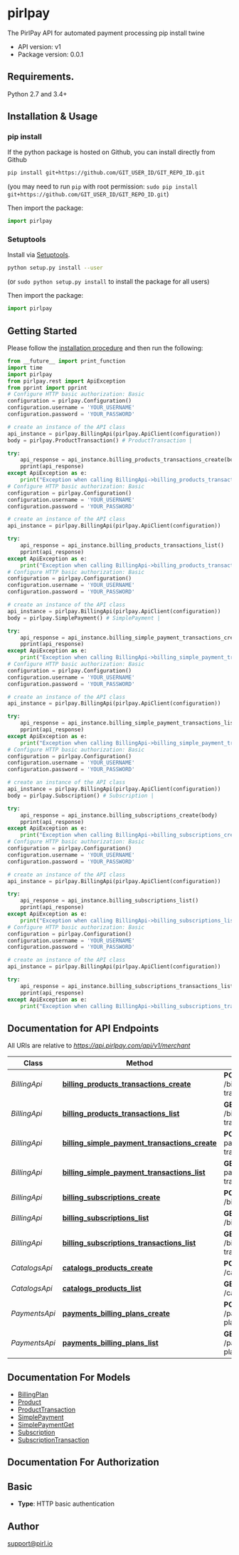 # pirlpay
The PirlPay API for automated payment processing
pip install twine
- API version: v1
- Package version: 0.0.1

## Requirements.

Python 2.7 and 3.4+

## Installation & Usage
### pip install

If the python package is hosted on Github, you can install directly from Github

```sh
pip install git+https://github.com/GIT_USER_ID/GIT_REPO_ID.git
```
(you may need to run `pip` with root permission: `sudo pip install git+https://github.com/GIT_USER_ID/GIT_REPO_ID.git`)

Then import the package:
```python
import pirlpay 
```

### Setuptools

Install via [Setuptools](http://pypi.python.org/pypi/setuptools).

```sh
python setup.py install --user
```
(or `sudo python setup.py install` to install the package for all users)

Then import the package:
```python
import pirlpay
```

## Getting Started

Please follow the [installation procedure](#installation--usage) and then run the following:

```python
from __future__ import print_function
import time
import pirlpay
from pirlpay.rest import ApiException
from pprint import pprint
# Configure HTTP basic authorization: Basic
configuration = pirlpay.Configuration()
configuration.username = 'YOUR_USERNAME'
configuration.password = 'YOUR_PASSWORD'

# create an instance of the API class
api_instance = pirlpay.BillingApi(pirlpay.ApiClient(configuration))
body = pirlpay.ProductTransaction() # ProductTransaction | 

try:
    api_response = api_instance.billing_products_transactions_create(body)
    pprint(api_response)
except ApiException as e:
    print("Exception when calling BillingApi->billing_products_transactions_create: %s\n" % e)
# Configure HTTP basic authorization: Basic
configuration = pirlpay.Configuration()
configuration.username = 'YOUR_USERNAME'
configuration.password = 'YOUR_PASSWORD'

# create an instance of the API class
api_instance = pirlpay.BillingApi(pirlpay.ApiClient(configuration))

try:
    api_response = api_instance.billing_products_transactions_list()
    pprint(api_response)
except ApiException as e:
    print("Exception when calling BillingApi->billing_products_transactions_list: %s\n" % e)
# Configure HTTP basic authorization: Basic
configuration = pirlpay.Configuration()
configuration.username = 'YOUR_USERNAME'
configuration.password = 'YOUR_PASSWORD'

# create an instance of the API class
api_instance = pirlpay.BillingApi(pirlpay.ApiClient(configuration))
body = pirlpay.SimplePayment() # SimplePayment | 

try:
    api_response = api_instance.billing_simple_payment_transactions_create(body)
    pprint(api_response)
except ApiException as e:
    print("Exception when calling BillingApi->billing_simple_payment_transactions_create: %s\n" % e)
# Configure HTTP basic authorization: Basic
configuration = pirlpay.Configuration()
configuration.username = 'YOUR_USERNAME'
configuration.password = 'YOUR_PASSWORD'

# create an instance of the API class
api_instance = pirlpay.BillingApi(pirlpay.ApiClient(configuration))

try:
    api_response = api_instance.billing_simple_payment_transactions_list()
    pprint(api_response)
except ApiException as e:
    print("Exception when calling BillingApi->billing_simple_payment_transactions_list: %s\n" % e)
# Configure HTTP basic authorization: Basic
configuration = pirlpay.Configuration()
configuration.username = 'YOUR_USERNAME'
configuration.password = 'YOUR_PASSWORD'

# create an instance of the API class
api_instance = pirlpay.BillingApi(pirlpay.ApiClient(configuration))
body = pirlpay.Subscription() # Subscription | 

try:
    api_response = api_instance.billing_subscriptions_create(body)
    pprint(api_response)
except ApiException as e:
    print("Exception when calling BillingApi->billing_subscriptions_create: %s\n" % e)
# Configure HTTP basic authorization: Basic
configuration = pirlpay.Configuration()
configuration.username = 'YOUR_USERNAME'
configuration.password = 'YOUR_PASSWORD'

# create an instance of the API class
api_instance = pirlpay.BillingApi(pirlpay.ApiClient(configuration))

try:
    api_response = api_instance.billing_subscriptions_list()
    pprint(api_response)
except ApiException as e:
    print("Exception when calling BillingApi->billing_subscriptions_list: %s\n" % e)
# Configure HTTP basic authorization: Basic
configuration = pirlpay.Configuration()
configuration.username = 'YOUR_USERNAME'
configuration.password = 'YOUR_PASSWORD'

# create an instance of the API class
api_instance = pirlpay.BillingApi(pirlpay.ApiClient(configuration))

try:
    api_response = api_instance.billing_subscriptions_transactions_list()
    pprint(api_response)
except ApiException as e:
    print("Exception when calling BillingApi->billing_subscriptions_transactions_list: %s\n" % e)
```

## Documentation for API Endpoints

All URIs are relative to *https://api.pirlpay.com/api/v1/merchant*

Class | Method | HTTP request | Description
------------ | ------------- | ------------- | -------------
*BillingApi* | [**billing_products_transactions_create**](docs/BillingApi.md#billing_products_transactions_create) | **POST** /billing/products-transactions/ | 
*BillingApi* | [**billing_products_transactions_list**](docs/BillingApi.md#billing_products_transactions_list) | **GET** /billing/products-transactions/ | 
*BillingApi* | [**billing_simple_payment_transactions_create**](docs/BillingApi.md#billing_simple_payment_transactions_create) | **POST** /billing/simple-payment-transactions/ | 
*BillingApi* | [**billing_simple_payment_transactions_list**](docs/BillingApi.md#billing_simple_payment_transactions_list) | **GET** /billing/simple-payment-transactions/ | 
*BillingApi* | [**billing_subscriptions_create**](docs/BillingApi.md#billing_subscriptions_create) | **POST** /billing/subscriptions/ | 
*BillingApi* | [**billing_subscriptions_list**](docs/BillingApi.md#billing_subscriptions_list) | **GET** /billing/subscriptions/ | 
*BillingApi* | [**billing_subscriptions_transactions_list**](docs/BillingApi.md#billing_subscriptions_transactions_list) | **GET** /billing/subscriptions-transactions/ | 
*CatalogsApi* | [**catalogs_products_create**](docs/CatalogsApi.md#catalogs_products_create) | **POST** /catalogs/products/ | 
*CatalogsApi* | [**catalogs_products_list**](docs/CatalogsApi.md#catalogs_products_list) | **GET** /catalogs/products/ | 
*PaymentsApi* | [**payments_billing_plans_create**](docs/PaymentsApi.md#payments_billing_plans_create) | **POST** /payments/billing-plans/ | 
*PaymentsApi* | [**payments_billing_plans_list**](docs/PaymentsApi.md#payments_billing_plans_list) | **GET** /payments/billing-plans/ | 

## Documentation For Models

 - [BillingPlan](docs/BillingPlan.md)
 - [Product](docs/Product.md)
 - [ProductTransaction](docs/ProductTransaction.md)
 - [SimplePayment](docs/SimplePayment.md)
 - [SimplePaymentGet](docs/SimplePaymentGet.md)
 - [Subscription](docs/Subscription.md)
 - [SubscriptionTransaction](docs/SubscriptionTransaction.md)

## Documentation For Authorization


## Basic

- **Type**: HTTP basic authentication


## Author

support@pirl.io
